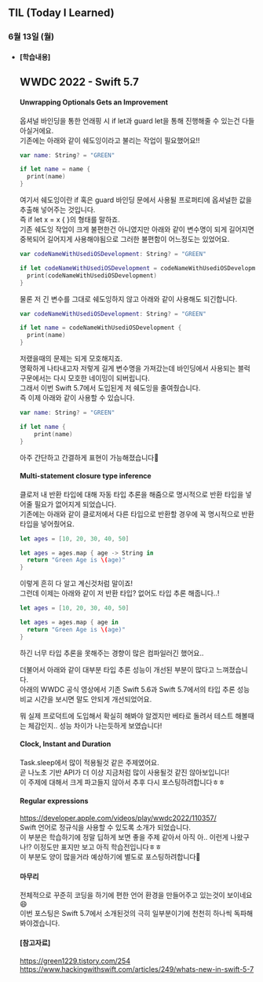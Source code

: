 ## TIL (Today I Learned)

### 6월 13일 (월)   

- #### [학습내용]    
  ## WWDC 2022 - Swift 5.7  

  #### Unwrapping Optionals Gets an Improvement    

  옵셔널 바인딩을 통한 언래핑 시 if let과 guard let을 통해 진행해줄 수 있는건 다들 아실거에요.   
  기존에는 아래와 같이 쉐도잉이라고 불리는 작업이 필요했어요!!          
  ```swift
  var name: String? = "GREEN"
  
  if let name = name {
    print(name)
  }
  ```
  여기서 쉐도잉이란 if 혹은 guard 바인딩 문에서 사용될 프로퍼티에 옵셔널한 값을 추출해 넣어주는 것입니다.   
  즉 if let x = x { }의 형태를 말하죠.   
  기존 쉐도잉 작업이 크게 불편한건 아니였지만 아래와 같이 변수명이 되게 길어지면 중복되어 길어지게 사용해야됨으로 그러한 불편함이 어느정도는 있었어요.    
  ```swift
  var codeNameWithUsediOSDevelopment: String? = "GREEN"
  
  if let codeNameWithUsediOSDevelopment = codeNameWithUsediOSDevelopment {
    print(codeNameWithUsediOSDevelopment)
  }
  ```
  물론 저 긴 변수를 그대로 쉐도잉하지 않고 아래와 같이 사용해도 되긴합니다.   
  ```swift
  var codeNameWithUsediOSDevelopment: String? = "GREEN"
  
  if let name = codeNameWithUsediOSDevelopment {
    print(name)
  }
  ```
  저랬을때의 문제는 되게 모호해지죠.   
  명확하게 나타내고자 저렇게 길게 변수명을 가져갔는데 바인딩에서 사용되는 블럭 구문에서는 다시 모호한 네이밍이 되버립니다.   
  그래서 이번 Swift 5.7에서 도입된게 저 쉐도잉을 줄여줬습니다.    
  즉 이제 아래와 같이 사용할 수 있습니다.    
  ```swift
  var name: String? = "GREEN"
  
  if let name {
      print(name)
  }
  ```
  아주 간단하고 간결하게 표현이 가능해졌습니다🙌   

  #### Multi-statement closure type inference      

  클로저 내 반환 타입에 대해 자동 타입 추론을 해줌으로 명시적으로 반환 타입을 넣어줄 필요가 없어지게 되었습니다.   
  기존에는 아래와 같이 클로저에서 다른 타입으로 반환할 경우에 꼭 명시적으로 반환 타입을 넣어줬어요.    
  ```swift
  let ages = [10, 20, 30, 40, 50]
  
  let ages = ages.map { age -> String in 
    return "Green Age is \(age)"
  }
  ```
  이렇게 흔히 다 알고 계신것처럼 말이죠!   
  그런데 이제는 아래와 같이 저 반환 타입? 없어도 타입 추론 해줍니다..!    
  ```swift
  let ages = [10, 20, 30, 40, 50]
  
  let ages = ages.map { age in 
    return "Green Age is \(age)"
  }
  ```
  하긴 너무 타입 추론을 못해주는 경향이 많은 컴파일러긴 했어요..    

  더불어서 아래와 같이 대부분 타입 추론 성능이 개선된 부분이 많다고 느껴졌습니다.   
  아래의 WWDC 공식 영상에서 기존 Swift 5.6과 Swift 5.7에서의 타입 추론 성능 비교 시간을 보시면 말도 안되게 개선되었어요.   

  뭐 실제 프로덕트에 도입해서 확실히 해봐야 알겠지만 베타로 돌려서 테스트 해볼때는 체감인지.. 성능 차이가 나는듯하게 보였습니다!    

  #### Clock, Instant and Duration   

  Task.sleep에서 많이 적용될것 같은 주제였어요.   
  곧 나노초 기반 API가 더 이상 지금처럼 많이 사용될것 같진 않아보입니다!   
  이 주제에 대해서 크게 파고들지 않아서 추후 다시 포스팅하려합니다ㅎㅎ  

  #### Regular expressions   

  https://developer.apple.com/videos/play/wwdc2022/110357/    
  Swift 언어로 정규식을 사용할 수 있도록 소개가 되었습니다.   
  이 부분은 학습하기에 정말 딥하게 보면 좋을 주제 같아서 아직 아.. 이런게 나왔구나!? 이정도만 표지만 보고 아직 학습전입니다ㅎㅎ   
  이 부분도 양이 많을거라 예상하기에 별도로 포스팅하려합니다🙌   

  #### 마무리   

  전체적으로 꾸준히 코딩을 하기에 편한 언어 환경을 만들어주고 있는것이 보이네요😄   
  이번 포스팅은 Swift 5.7에서 소개된것의 극히 일부분이기에 천천히 하나씩 독파해봐야겠습니다.   

  #### [참고자료]   
  https://green1229.tistory.com/254    
  https://www.hackingwithswift.com/articles/249/whats-new-in-swift-5-7   
